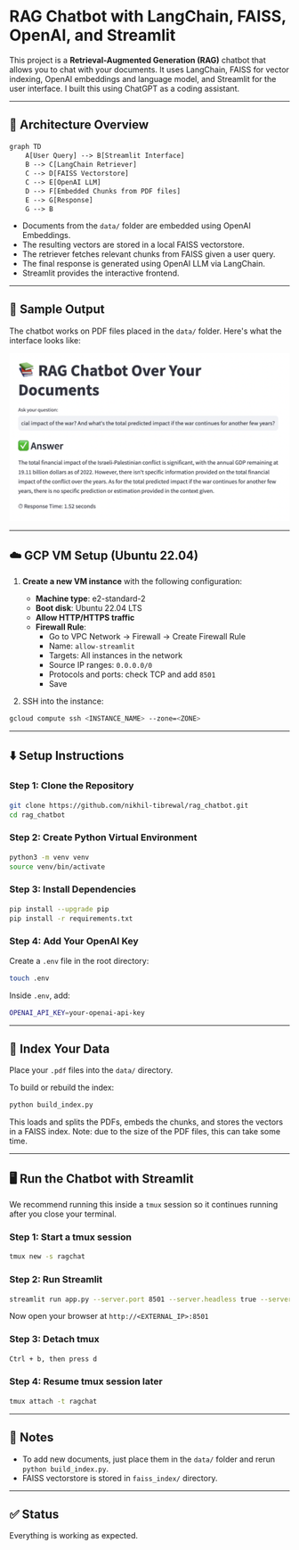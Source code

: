 # RAG Chatbot with LangChain, FAISS, OpenAI, and Streamlit

This project is a **Retrieval-Augmented Generation (RAG)** chatbot that allows you to chat with your documents. It uses LangChain, FAISS for vector indexing, OpenAI embeddings and language model, and Streamlit for the user interface. I built this using ChatGPT as a coding assistant.

---

## 🔧 Architecture Overview

```mermaid
graph TD
    A[User Query] --> B[Streamlit Interface]
    B --> C[LangChain Retriever]
    C --> D[FAISS Vectorstore]
    C --> E[OpenAI LLM]
    D --> F[Embedded Chunks from PDF files]
    E --> G[Response]
    G --> B
```

- Documents from the `data/` folder are embedded using OpenAI Embeddings.
- The resulting vectors are stored in a local FAISS vectorstore.
- The retriever fetches relevant chunks from FAISS given a user query.
- The final response is generated using OpenAI LLM via LangChain.
- Streamlit provides the interactive frontend.

---

## 📂 Sample Output

The chatbot works on PDF files placed in the `data/` folder. Here's what the interface looks like:

![Sample Output](docs/demo_output.png)

---

## ☁️ GCP VM Setup (Ubuntu 22.04)

1. **Create a new VM instance** with the following configuration:
   - **Machine type**: e2-standard-2
   - **Boot disk**: Ubuntu 22.04 LTS
   - **Allow HTTP/HTTPS traffic**
   - **Firewall Rule**:
     - Go to VPC Network → Firewall → Create Firewall Rule
     - Name: `allow-streamlit`
     - Targets: All instances in the network
     - Source IP ranges: `0.0.0.0/0`
     - Protocols and ports: check TCP and add `8501`
     - Save

2. SSH into the instance:
```bash
gcloud compute ssh <INSTANCE_NAME> --zone=<ZONE>
```

---

## ⬇️ Setup Instructions

### Step 1: Clone the Repository

```bash
git clone https://github.com/nikhil-tibrewal/rag_chatbot.git
cd rag_chatbot
```

### Step 2: Create Python Virtual Environment

```bash
python3 -m venv venv
source venv/bin/activate
```

### Step 3: Install Dependencies

```bash
pip install --upgrade pip
pip install -r requirements.txt
```

### Step 4: Add Your OpenAI Key

Create a `.env` file in the root directory:

```bash
touch .env
```

Inside `.env`, add:

```bash
OPENAI_API_KEY=your-openai-api-key
```

---

## 🧠 Index Your Data

Place your `.pdf` files into the `data/` directory.

To build or rebuild the index:

```bash
python build_index.py
```

This loads and splits the PDFs, embeds the chunks, and stores the vectors in a FAISS index. Note: due to the size of the PDF files, this can take some time.

---

## 🖥️ Run the Chatbot with Streamlit

We recommend running this inside a `tmux` session so it continues running after you close your terminal.

### Step 1: Start a tmux session

```bash
tmux new -s ragchat
```

### Step 2: Run Streamlit

```bash
streamlit run app.py --server.port 8501 --server.headless true --server.enableCORS false
```

Now open your browser at `http://<EXTERNAL_IP>:8501`

### Step 3: Detach tmux

```bash
Ctrl + b, then press d
```

### Step 4: Resume tmux session later

```bash
tmux attach -t ragchat
```

---

## 📎 Notes

- To add new documents, just place them in the `data/` folder and rerun `python build_index.py`.
- FAISS vectorstore is stored in `faiss_index/` directory.

---

## ✅ Status

Everything is working as expected.
